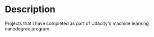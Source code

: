# Description
Projects that I have completed as part of Udacity's machine learning nanodegree program
